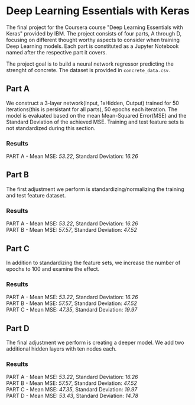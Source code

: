 # Deep Learning Essentials with Keras 
The final project for the Coursera course "Deep Learning Essentials with Keras" provided by IBM. The project consists of four parts, A through D, focusing on different thought worthy aspects to consider when training Deep Learning models. 
Each part is constituted as a Jupyter Notebook named after the respective part it covers. 

The project goal is to build a neural network regressor predicting the strenght of concrete. The dataset is provided in `concrete_data.csv.`
## Part A
We construct a 3-layer network(Input, 1xHidden, Output) trained for 50 iterations(this is persistant for all parts), 50 epochs each iteration. The model is evaluated based on the mean Mean-Squared Error(MSE) and the Standard Deviation of the achieved MSE. 
Training and test feature sets is not standardized during this section. 
### Results
PART A - Mean MSE: *53.22*, Standard Deviation: *16.26* <br>

## Part B
The first adjustment we perform is standardizing/normalizing the training and test feature dataset. 
### Results
PART A - Mean MSE: *53.22*, Standard Deviation: *16.26* <br>
PART B - Mean MSE: *57.57*, Standard Deviation: *47.52* <br>

## Part C
In addition to standardizing the feature sets, we increase the number of epochs to 100 and examine the effect. 
### Results
PART A - Mean MSE: *53.22*, Standard Deviation: *16.26* <br>
PART B - Mean MSE: *57.57*, Standard Deviation: *47.52* <br>
PART C - Mean MSE: *47.35*, Standard Deviation: *19.97* <br>

## Part D
The final adjustment we perform is creating a deeper model. We add two additional hidden layers with ten nodes each. 
### Results
PART A - Mean MSE: *53.22*, Standard Deviation: *16.26* <br>
PART B - Mean MSE: *57.57*, Standard Deviation: *47.52* <br>
PART C - Mean MSE: *47.35*, Standard Deviation: *19.97* <br>
PART D - Mean MSE: *53.43*, Standard Deviation: *14.78* <br>
